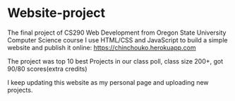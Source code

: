 # Website-project
The final project of CS290 Web Development from Oregon State University Computer Science course
I use HTML/CSS and JavaScript to build a simple website and publish it online:
https://chinchouko.herokuapp.com

The project was top 10 best Projects in our class poll, class size 200+, got 90/80 scores(extra credits)

I keep updating this website as my personal page and uploading new projects.
